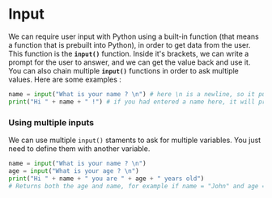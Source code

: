 # Input 
We can require user input with Python using a built-in function (that means a function that is prebuilt into Python), in order to get data from the user. This function is the **`input()`** function. Inside it's brackets, we can write a prompt for the user to answer, and we can get the value back and use it. You can also chain multiple **`input()`** functions in order to ask multiple values. Here are some examples :

```py
name = input("What is your name ? \n") # here \n is a newline, so it puts the cursor at the next line
print("Hi " + name + " !") # if you had entered a name here, it will print out "Hi John", if you would have typed "John"
```

### Using multiple inputs 
We can use multiple `input()` staments to ask for multiple variables. You just need to define them with another variable. 

```py
name = input("What is your name ? \n")
age = input("What is your age ? \n")
print("Hi " + name + " you are " + age + " years old") 
# Returns both the age and name, for example if name = "John" and age = "22", it will return "Hi John you are 22 years old"
```
